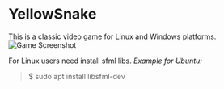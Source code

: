 # YellowSnake
This is a classic video game for Linux and Windows platforms.
![Game Screenshot]()

For Linux users need install sfml libs.
*Example for Ubuntu:* 

>$ sudo apt install libsfml-dev
